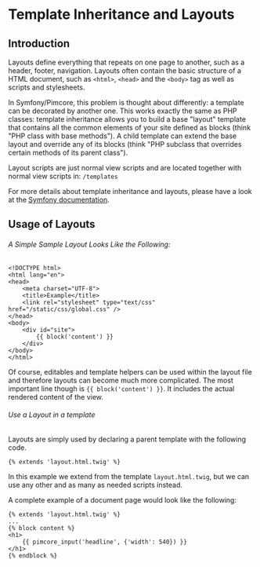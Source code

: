 # Template Inheritance and Layouts

## Introduction

Layouts define everything that repeats on one page to another, such as a header, footer, navigation. 
Layouts often contain the basic structure of a HTML document, such as `<html>`, `<head>` and the `<body>` 
tag as well as scripts and stylesheets.

In Symfony/Pimcore, this problem is thought about differently: a template can be decorated by another one. 
This works exactly the same as PHP classes: template inheritance allows you to build a base "layout" 
template that contains all the common elements of your site defined as blocks (think "PHP class with 
base methods"). A child template can extend the base layout and override any of its blocks 
(think "PHP subclass that overrides certain methods of its parent class").

Layout scripts are just normal view scripts and are located together with normal view scripts in: `/templates`

For more details about template inheritance and layouts, please have a look at the 
[Symfony documentation](https://symfony.com/doc/5.2/templating.html#template-inheritance-and-layouts). 

## Usage of Layouts

###### A Simple Sample Layout Looks Like the Following:  

```twig
<!DOCTYPE html>
<html lang="en">
<head>
    <meta charset="UTF-8">
    <title>Example</title>
    <link rel="stylesheet" type="text/css" href="/static/css/global.css" />
</head>
<body>
    <div id="site">
        {{ block('content') }}
    </div>
</body>
</html>
```

Of course, editables and template helpers can be used within the layout file and therefore layouts can become much 
more complicated. The most important line though is `{{ block('content') }}`. 
It includes the actual rendered content of the view. 

###### Use a Layout in a template

Layouts are simply used by declaring a parent template with the following code. 

```twig
{% extends 'layout.html.twig' %}
```

In this example we extend from the template `layout.html.twig`, but we can use any other and as many as needed 
scripts instead.  
  
A complete example of a document page would look like the following: 

```twig
{% extends 'layout.html.twig' %}
...
{% block content %}
<h1>
    {{ pimcore_input('headline', {'width': 540}) }}
</h1>
{% endblock %}
```
